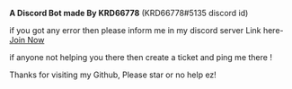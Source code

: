 **A Discord Bot made By KRD66778** (KRD66778#5135 discord id)

if you got any error then please inform me in my discord server 
Link here- [Join Now](https://discord.gg/avFmqYUPdq)

if anyone not helping you there then create a ticket and ping me there !


Thanks for visiting my Github,  Please star or no help ez!
